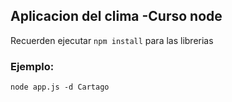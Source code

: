 ## Aplicacion del clima -Curso node

Recuerden ejecutar ```npm install``` para las librerias


###  Ejemplo:


```node app.js -d Cartago```